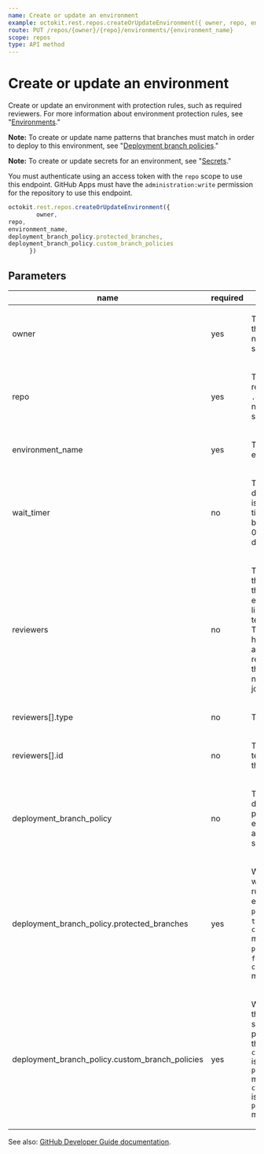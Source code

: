 ```yaml
---
name: Create or update an environment
example: octokit.rest.repos.createOrUpdateEnvironment({ owner, repo, environment_name, deployment_branch_policy.protected_branches, deployment_branch_policy.custom_branch_policies })
route: PUT /repos/{owner}/{repo}/environments/{environment_name}
scope: repos
type: API method
---
```


# Create or update an environment

Create or update an environment with protection rules, such as required reviewers. For more information about environment protection rules, see "[Environments](/actions/reference/environments#environment-protection-rules)."

**Note:** To create or update name patterns that branches must match in order to deploy to this environment, see "[Deployment branch policies](/rest/deployments/branch-policies)."

**Note:** To create or update secrets for an environment, see "[Secrets](/rest/reference/actions#secrets)."

You must authenticate using an access token with the `repo` scope to use this endpoint. GitHub Apps must have the `administration:write` permission for the repository to use this endpoint.

```js
octokit.rest.repos.createOrUpdateEnvironment({
        owner,
repo,
environment_name,
deployment_branch_policy.protected_branches,
deployment_branch_policy.custom_branch_policies
      })
```

## Parameters

<table>
  <thead>
    <tr>
      <th>name</th>
      <th>required</th>
      <th>description</th>
    </tr>
  </thead>
  <tbody>
    <tr><td>owner</td><td>yes</td><td>

The account owner of the repository. The name is not case sensitive.

</td></tr>
<tr><td>repo</td><td>yes</td><td>

The name of the repository without the `.git` extension. The name is not case sensitive.

</td></tr>
<tr><td>environment_name</td><td>yes</td><td>

The name of the environment.

</td></tr>
<tr><td>wait_timer</td><td>no</td><td>

The amount of time to delay a job after the job is initially triggered. The time (in minutes) must be an integer between 0 and 43,200 (30 days).

</td></tr>
<tr><td>reviewers</td><td>no</td><td>

The people or teams that may review jobs that reference the environment. You can list up to six users or teams as reviewers. The reviewers must have at least read access to the repository. Only one of the required reviewers needs to approve the job for it to proceed.

</td></tr>
<tr><td>reviewers[].type</td><td>no</td><td>

The type of reviewer.

</td></tr>
<tr><td>reviewers[].id</td><td>no</td><td>

The id of the user or team who can review the deployment

</td></tr>
<tr><td>deployment_branch_policy</td><td>no</td><td>

The type of deployment branch policy for this environment. To allow all branches to deploy, set to `null`.

</td></tr>
<tr><td>deployment_branch_policy.protected_branches</td><td>yes</td><td>

Whether only branches with branch protection rules can deploy to this environment. If `protected_branches` is `true`, `custom_branch_policies` must be `false`; if `protected_branches` is `false`, `custom_branch_policies` must be `true`.

</td></tr>
<tr><td>deployment_branch_policy.custom_branch_policies</td><td>yes</td><td>

Whether only branches that match the specified name patterns can deploy to this environment. If `custom_branch_policies` is `true`, `protected_branches` must be `false`; if `custom_branch_policies` is `false`, `protected_branches` must be `true`.

</td></tr>
  </tbody>
</table>

See also: [GitHub Developer Guide documentation](https://docs.github.com/rest/deployments/environments#create-or-update-an-environment).
